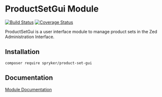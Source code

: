 # ProductSetGui Module
[![Build Status](https://travis-ci.org/spryker/ProductSetGui.svg)](https://travis-ci.org/spryker/ProductSetGui)
[![Coverage Status](https://coveralls.io/repos/github/spryker/ProductSetGui/badge.svg)](https://coveralls.io/github/spryker/ProductSetGui)

ProductSetGui is a user interface module to manage product sets in the Zed Administration Interface.

## Installation

```
composer require spryker/product-set-gui
```

## Documentation

[Module Documentation](http://academy.spryker.com/developing_with_spryker/module_guide/products/product_set.html)
